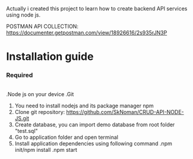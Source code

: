 Actually i created this project to learn how to create backend API 
services using node js.

POSTMAN API COLLECTION: https://documenter.getpostman.com/view/18926616/2s935rJN3P

<h1>Installation guide</h1>

<h3>Required</h3><br>
.Node js on your device
.Git

1. You need to install nodejs and its package manager npm
2. Clone git repository: https://github.com/SkNoman/CRUD-API-NODE-JS.git
3. Create database, you can import demo database from root folder "test.sql"
4. Go to application folder and open terminal
5. Install application dependencies using following command
    .npm init/npm install
    .npm start





